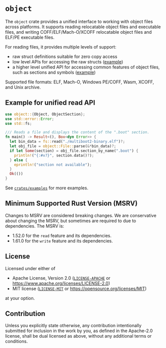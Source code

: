 # `object`

The `object` crate provides a unified interface to working with object files
across platforms. It supports reading relocatable object files and executable files,
and writing COFF/ELF/Mach-O/XCOFF relocatable object files and ELF/PE executable files.

For reading files, it provides multiple levels of support:

* raw struct definitions suitable for zero copy access
* low level APIs for accessing the raw structs ([example](crates/examples/src/readobj/))
* a higher level unified API for accessing common features of object files, such
  as sections and symbols ([example](crates/examples/src/objdump.rs))

Supported file formats: ELF, Mach-O, Windows PE/COFF, Wasm, XCOFF, and Unix archive.

## Example for unified read API
```rust
use object::{Object, ObjectSection};
use std::error::Error;
use std::fs;

/// Reads a file and displays the content of the ".boot" section.
fn main() -> Result<(), Box<dyn Error>> {
  let bin_data = fs::read("./multiboot2-binary.elf")?;
  let obj_file = object::File::parse(&*bin_data)?;
  if let Some(section) = obj_file.section_by_name(".boot") {
    println!("{:#x?}", section.data()?);
  } else {
    eprintln!("section not available");
  }
  Ok(())
}
```

See [`crates/examples`](crates/examples) for more examples.

## Minimum Supported Rust Version (MSRV)

Changes to MSRV are considered breaking changes. We are conservative about changing the MSRV,
but sometimes are required to due to dependencies. The MSRV is:

  * 1.52.0 for the `read` feature and its dependencies.
  * 1.61.0 for the `write` feature and its dependencies.

## License

Licensed under either of

  * Apache License, Version 2.0 ([`LICENSE-APACHE`](./LICENSE-APACHE) or https://www.apache.org/licenses/LICENSE-2.0)
  * MIT license ([`LICENSE-MIT`](./LICENSE-MIT) or https://opensource.org/licenses/MIT)

at your option.

## Contribution

Unless you explicitly state otherwise, any contribution intentionally submitted
for inclusion in the work by you, as defined in the Apache-2.0 license, shall be
dual licensed as above, without any additional terms or conditions.
